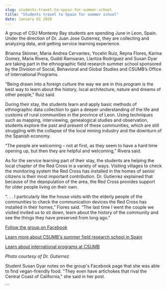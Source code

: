 ```yaml
---
slug: students-travel-to-spain-for-summer-school
title: "Students travel to Spain for summer school"
date: January 01 2020
---
```


 
<p>
  A group of CSU Monterey Bay students are spending June in Leon, Spain. Under
  the direction of Dr. Juan Jose Gutierrez, they are collecting and analyzing
  data, and getting service learning experience.
</p>
<p>
  Brianna Skinner, Maria Andrea Cervantes, Yocelin Ruiz, Reyna Flores, Karina
  Gomez, Maria Rivera, Guddi Ramsaran, Llaritza Rodriguez and Susan Dyar are
  taking part in the ethnographic field research summer school sponsored by the
  Division of Social, Behavioral and Global Studies and CSUMB’s Office of
  International Programs.
</p>
<p>
  “Being drawn into a foreign culture the way we are in this program is the best
  way to learn about the history, local architecture, nature and dreams of other
  people,” Ruiz said.
</p>
<p>
  During their stay, the students learn and apply basic methods of ethnographic
  data collection to gain a deeper understanding of the life and customs of
  rural communities in the province of Leon. Using techniques such as mapping,
  interviewing, genealogical studies and observation, students explore the past
  and present of these communities, which are still struggling with the collapse
  of the local mining industry and the downturn of the Spanish economy.
</p>
<p>
  “The people are welcoming – not at first, as they seem to have a hard time
  opening up, but then they are helpful and welcoming,” Rivera said.
</p>
<p>
  As for the service learning part of their stay, the students are helping the
  local chapter of the Red Cross in a variety of ways. Visiting villages to
  check the monitoring system the Red Cross has installed in the homes of senior
  citizens is their most important contribution. Dr. Gutierrez explained that
  because of the depopulation of the area, the Red Cross provides support for
  older people living on their own.
</p>
<p>
  “. . . I particularly like the house visits with the elderly people of the
  communities to check the communication devices the Red Cross has installed in
  their homes,” Flores said. “The last time I went the couple we visited invited
  us to sit down, learn about the history of the community and see the things
  they have preserved from long ago.”
</p>
<p>
  <a href="https://www.facebook.com/csumbleon.spain"
    >Follow the group on Facebook</a
  >
</p>
<p>
  <a href="https://sbgs.csumb.edu/summer-2013-field-research-school-spain"
    >Learn more about CSUMB's summer field research school in Spain</a
  >
</p>
<p>
  <a href="https://international.csumb.edu"
    >Learn about international programs at CSUMB</a
  >
</p>
<p><em>Photo courtesy of Dr. Gutierrez</em></p>
<p></p>
<p>
  Student Susan Dyar notes on the group's Facebook page that she was able to
  find vegan-friendly food. "They even have artichokes that rival the Central
  Coast of California," she said in her post.
</p>
```
